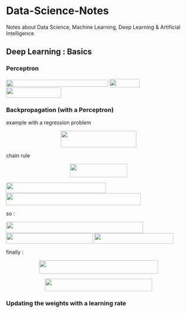 # Data-Science-Notes
Notes about Data Science, Machine Learning, Deep Learning &amp; Artificial Intelligence

## Deep Learning : Basics

### Perceptron

<img src="/tex/cd1af465673070924712e29f44de258a.svg?invert_in_darkmode&sanitize=true" align=middle width=278.18037224999995pt height=19.1781018pt/>

<img src="/tex/dcefb399da445788575064c2a9e0122d.svg?invert_in_darkmode&sanitize=true" align=middle width=82.2143553pt height=22.831056599999986pt/>

<img src="/tex/5d7a33a5d7c8478a30a4137dcd4725b7.svg?invert_in_darkmode&sanitize=true" align=middle width=149.54884065pt height=27.77565449999998pt/>

### Backpropagation (with a Perceptron)

example with a regression problem 

<p align="center"><img src="/tex/a79264a08e0f75f60941d0bca2fa8891.svg?invert_in_darkmode&sanitize=true" align=middle width=205.39886564999998pt height=44.89738935pt/></p>

chain rule

<p align="center"><img src="/tex/48fc614a4e54ff853ca03be84c45c413.svg?invert_in_darkmode&sanitize=true" align=middle width=156.34841145pt height=37.0084374pt/></p>

<img src="/tex/9a13359788821e367c4a777fb8a3acf4.svg?invert_in_darkmode&sanitize=true" align=middle width=271.7854854pt height=28.92634470000001pt/>

<img src="/tex/a7d203411fd149b4d767d7184e2f1bc1.svg?invert_in_darkmode&sanitize=true" align=middle width=367.407678pt height=33.20539859999999pt/>

so :

<img src="/tex/a2f9473a2840ced0f17683f5447e204b.svg?invert_in_darkmode&sanitize=true" align=middle width=372.84301065pt height=30.648287999999997pt/>

<img src="/tex/5e6ee175f78b83a39ac923f1c4a8c3d9.svg?invert_in_darkmode&sanitize=true" align=middle width=236.00524860000002pt height=28.92634470000001pt/>

<img src="/tex/98324c53b34b9b637cc14608d5965a3c.svg?invert_in_darkmode&sanitize=true" align=middle width=215.73438314999999pt height=28.92634470000001pt/>

finally :

<p align="center"><img src="/tex/69204fd48bc446121a9f256760ee8c59.svg?invert_in_darkmode&sanitize=true" align=middle width=324.2849511pt height=36.2778141pt/></p>
<p align="center"><img src="/tex/72daf9f5a6de72c6e93734bed17d48ba.svg?invert_in_darkmode&sanitize=true" align=middle width=291.93382845pt height=33.81208709999999pt/></p> 

### Updating the weights with a learning rate <img src="/tex/9808ad263bb5f76df44cdac1fa64ec22.svg?invert_in_darkmode&sanitize=true" align=middle width=8.751954749999989pt height=14.15524440000002pt/>
